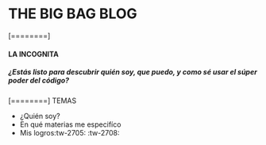 # THE BIG BAG BLOG
[========]
#### LA INCOGNITA
##### ¿Estás listo para descubrir quién soy, que puedo, y como sé usar el súper poder del código?
[========]
TEMAS
-  ¿Quién soy?
- En qué materias me especifíco
-  Mis logros:tw-2705: :tw-2708:
